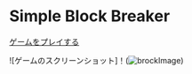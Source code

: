 # Simple Block Breaker

[ゲームをプレイする](https://warabinbin.github.io/simple-block-breaker/)

![ゲームのスクリーンショット]！(![brockImage](https://github.com/user-attachments/assets/7dd720d1-8fe8-4fde-a98a-2572b2d14d42))




